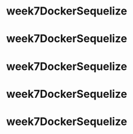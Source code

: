 # week7DockerSequelize
# week7DockerSequelize
# week7DockerSequelize
# week7DockerSequelize
# week7DockerSequelize
